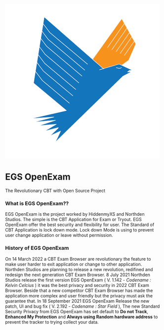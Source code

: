 ![alt text](https://github.com/HiddenmyXS/Open-Exam/blob/[branch]/logo.png?raw=true)

# EGS OpenExam
The Revolutionary CBT with Open Source Project

### What is EGS OpenExam??
EGS OpenExam is the project worked by HiddenmyXS and Northden Studios. The simple is the CBT Application 
for Exam or Tryout. EGS OpenExam offer the best security and flexibility for user.
The Standard of CBT Application is lock down mode. Lock down Mode is using to prevent user change application or leave without permission.

### History of EGS OpenExam
On 14 March 2022 a CBT Exam Browser are revolutionary the feature to make user harder to exit application or change to other application.
Northden Studios are planning to release a new revolution, redifined and redesign the next generation CBT Exam Browser. 8 July 2021
Northden Studios release the first version EGS OpenExam ( V. 1.142 - *Codename : Kelvin Celcius* ) it was the best privacy and security in
2022 CBT Exam Browser. Beside that a new competitor CBT Exam Browser has made the application more complex and user friendly but the privacy
must ask the guarantee that. In 18 September 2021 EGS OpenExam Release the new patch, UI and bug fix ( V. 2.192 - *Codename : Star Field* ),
The new Standard Security Privacy from EGS OpenExam has set default to **Do not Track**, **Enhanced My Protection** and **Always using Random hardware address**
to prevent the tracker to trying collect your data.
